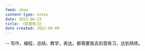 ```yaml
---
feed: show
content-type: notes
date: 2022-06-23
title: 《刻意练习》
date created: 2022-06-09
---
```

-- 写作，编程，总结，教学，表达。都需要我去刻意练习，达到熟练。
